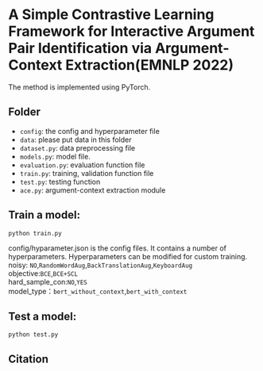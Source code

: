 # A Simple Contrastive Learning Framework for Interactive Argument Pair Identification via Argument-Context Extraction(EMNLP 2022)

The method is implemented using PyTorch.
## Folder
- `config`: the config and hyperparameter file
- `data`: please put data in this folder
- `dataset.py`: data preprocessing file
- `models.py`: model file.
- `evaluation.py`: evaluation function file
- `train.py`: training, validation function file 
- `test.py`: testing function
- `ace.py`:  argument-context extraction module
## Train a model:
```shell
python train.py
```
config/hyparameter.json is the config files. It contains a number of hyperparameters. Hyperparameters can be modified for custom training.  
noisy: `NO`,`RandomWordAug`,`BackTranslationAug`,`KeyboardAug`  
objective:`BCE`,`BCE+SCL`  
hard_sample_con:`NO`,`YES`  
model_type：`bert_without_context`,`bert_with_context`  
## Test a model:
```shell
python test.py
```
## Citation
